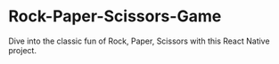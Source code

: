 # Rock-Paper-Scissors-Game
Dive into the classic fun of Rock, Paper, Scissors with this React Native project. 
